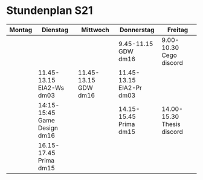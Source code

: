 # Stundenplan S21

| Montag | Dienstag                           | Mittwoch                   | Donnerstag                     | Freitag                          |
|--------|------------------------------------|----------------------------|--------------------------------|----------------------------------|
|        |                                    |                            | 9.45-11.15<br>GDW<br>dm16      | 9.00-10.30<br>Cego<br>discord    |
|        | 11.45-13.15<br>EIA2-Ws<br>dm03     | 11.45-13.15<br>GDW<br>dm16 | 11.45-13.15<br>EIA2-Pr<br>dm03 |                                  |
|        | 14:15-15:45<br>Game Design<br>dm16 |                            | 14.15-15.45<br>Prima<br>dm15   | 14.00-15.30<br>Thesis<br>discord |
|        | 16.15-17.45<br>Prima<br>dm15       |                            |                                |                                  |
